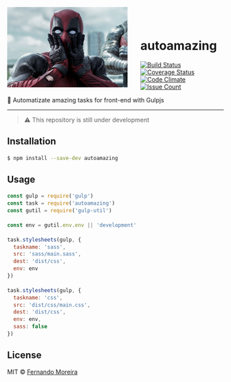 <img src="/deadpool.jpg" width="280px" align="left" style="margin-right:30px"/>

<br/>
<br/>

# autoamazing
[![Build Status](https://travis-ci.org/nandomoreirame/autoamazing.svg?branch=master)](https://travis-ci.org/nandomoreirame/autoamazing) [![Coverage Status](https://coveralls.io/repos/github/nandomoreirame/autoamazing/badge.svg?branch=master)](https://coveralls.io/github/nandomoreirame/autoamazing?branch=master) [![Code Climate](https://codeclimate.com/github/nandomoreirame/autoamazing/badges/gpa.svg)](https://codeclimate.com/github/nandomoreirame/autoamazing) [![Issue Count](https://codeclimate.com/github/nandomoreirame/autoamazing/badges/issue_count.svg)](https://codeclimate.com/github/nandomoreirame/autoamazing)

:tropical_drink: Automatizate amazing tasks for front-end with Gulpjs

---

> :warning: This repository is still under development

## Installation

```bash
$ npm install --save-dev autoamazing
```

## Usage

```javascript
const gulp = require('gulp')
const task = require('autoamazing')
const gutil = require('gulp-util')

const env = gutil.env.env || 'development'

task.stylesheets(gulp, {
  taskname: 'sass',
  src: 'sass/main.sass',
  dest: 'dist/css',
  env: env
})

task.stylesheets(gulp, {
  taskname: 'css',
  src: 'dist/css/main.css',
  dest: 'dist/css',
  env: env,
  sass: false
})
```

## License

MIT © [Fernando Moreira](/LICENSE)
